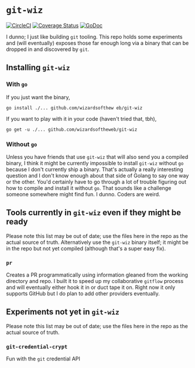 # `git-wiz`

[![CircleCI](https://img.shields.io/circleci/build/github/wizardsoftheweb/git-wiz/dev)](https://circleci.com/gh/wizardsoftheweb/git-wiz/tree/dev)
[![Coverage Status](https://img.shields.io/coveralls/github/wizardsoftheweb/git-wiz/dev)](https://coveralls.io/github/wizardsoftheweb/git-wiz?branch=dev)
[![GoDoc](https://godoc.org/github.com/wizardsoftheweb/git-wiz?status.svg)](https://godoc.org/github.com/wizardsoftheweb/git-wiz)


I dunno; I just like building `git` tooling. This repo holds some experiments and (will eventually) exposes those far enough long via a binary that can be dropped in and discovered by `git`.

## Installing `git-wiz`

### With `go`

If you just want the binary,
```shell-session
go install ./... github.com/wizardsofthew eb/git-wiz
```

If you want to play with it in your code (haven't tried that, tbh),
```shell-session
go get -u ./... github.com/wizardsoftheweb/git-wiz
```

### Without `go`

Unless you have friends that use `git-wiz` that will also send you a compiled binary, I think it might be currently impossible to install `git-wiz` without `go` because I don't currently ship a binary. That's actually a really interesting question and I don't know enough about that side of Golang to say one way or the other. You'd certainly have to go through a lot of trouble figuring out how to compile and install it without `go`. That sounds like a challenge someone somewhere might find fun. I dunno. Coders are weird. 

## Tools currently in `git-wiz` even if they might be ready

Please note this list may be out of date; use the files here in the repo as the actual source of truth. Alternatively use the `git-wiz` binary itself; it might be in the repo but not yet compiled (although that's a super easy fix).

### `pr`

Creates a PR programmatically using information gleaned from the working directory and repo. I built it to speed up my collaborative `gitflow` process and will eventually either hook it in or duct tape it on. Right now it only supports GitHub but I do plan to add other providers eventually.

## Experiments not yet in `git-wiz`

Please note this list may be out of date; use the files here in the repo as the actual source of truth.

### `git-credential-crypt`

Fun with the `git` credential API
